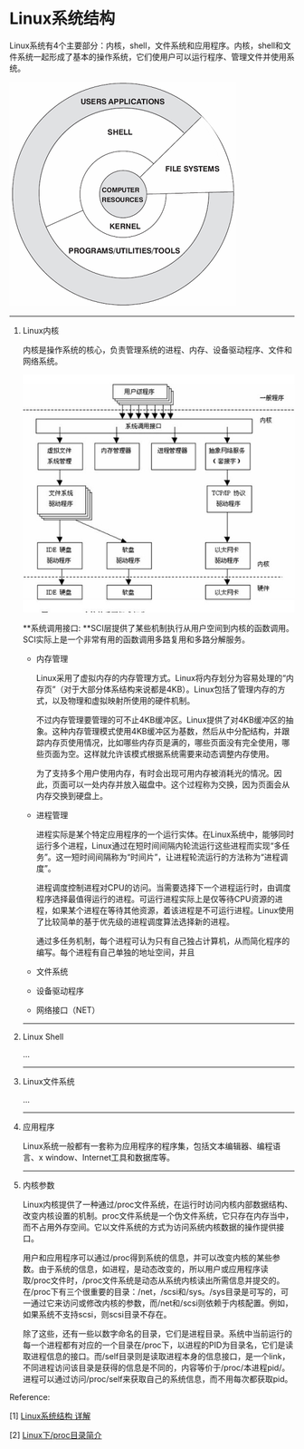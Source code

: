 # Linux系统结构

Linux系统有4个主要部分：内核，shell，文件系统和应用程序。内核，shell和文件系统一起形成了基本的操作系统，它们使用户可以运行程序、管理文件并使用系统。

![linux structure](../images/linux_structure.png)

------

1. Linux内核

   内核是操作系统的核心，负责管理系统的进程、内存、设备驱动程序、文件和网络系统。

   ![linux_kernel](../images/linux_kernel.jpg)

   **系统调用接口: **SCI层提供了某些机制执行从用户空间到内核的函数调用。SCI实际上是一个非常有用的函数调用多路复用和多路分解服务。

   + 内存管理

     Linux采用了虚拟内存的内存管理方式。Linux将内存划分为容易处理的“内存页”（对于大部分体系结构来说都是4KB）。Linux包括了管理内存的方式，以及物理和虚拟映射所使用的硬件机制。

     不过内存管理要管理的可不止4KB缓冲区。Linux提供了对4KB缓冲区的抽象。这种内存管理模式使用4KB缓冲区为基数，然后从中分配结构，并跟踪内存页使用情况，比如哪些内存页是满的，哪些页面没有完全使用，哪些页面为空。这样就允许该模式根据系统需要来动态调整内存使用。

     为了支持多个用户使用内存，有时会出现可用内存被消耗光的情况。因此，页面可以一处内存并放入磁盘中。这个过程称为交换，因为页面会从内存交换到硬盘上。

   + 进程管理

     进程实际是某个特定应用程序的一个运行实体。在Linux系统中，能够同时运行多个进程，Linux通过在短时间间隔内轮流运行这些进程而实现“多任务”。这一短时间间隔称为“时间片”，让进程轮流运行的方法称为“进程调度”。

     进程调度控制进程对CPU的访问。当需要选择下一个进程运行时，由调度程序选择最值得运行的进程。可运行进程实际上是仅等待CPU资源的进程，如果某个进程在等待其他资源，着该进程是不可运行进程。Linux使用了比较简单的基于优先级的进程调度算法选择新的进程。

     通过多任务机制，每个进程可认为只有自己独占计算机，从而简化程序的编写。每个进程有自己单独的地址空间，并且

   + 文件系统

   + 设备驱动程序

   + 网络接口（NET）

     

   ------

2. Linux Shell

   ...

   ------

3. Linux文件系统

   ...

   ------

4. 应用程序

   Linux系统一般都有一套称为应用程序的程序集，包括文本编辑器、编程语言、x window、Internet工具和数据库等。

   ------

5. 内核参数

   Linux内核提供了一种通过/proc文件系统，在运行时访问内核内部数据结构、改变内核设置的机制。proc文件系统是一个伪文件系统，它只存在内存当中，而不占用外存空间。它以文件系统的方式为访问系统内核数据的操作提供接口。

   用户和应用程序可以通过/proc得到系统的信息，并可以改变内核的某些参数。由于系统的信息，如进程，是动态改变的，所以用户或应用程序读取/proc文件时，/proc文件系统是动态从系统内核读出所需信息并提交的。在/proc下有三个很重要的目录：/net，/scsi和/sys。/sys目录是可写的，可一通过它来访问或修改内核的参数，而/net和/scsi则依赖于内核配置。例如，如果系统不支持scsi，则scsi目录不存在。

   除了这些，还有一些以数字命名的目录，它们是进程目录。系统中当前运行的每一个进程都有对应的一个目录在/proc下，以进程的PID为目录名，它们是读取进程信息的接口。而/self目录则是读取进程本身的信息接口，是一个link，不同进程访问该目录是获得的信息是不同的，内容等价于/proc/本进程pid/。进程可以通过访问/proc/self来获取自己的系统信息，而不用每次都获取pid。







Reference:

[1] [Linux系统结构 详解](<https://blog.csdn.net/hguisu/article/details/6122513#t7>)

[2] [Linux下/proc目录简介](<https://blog.csdn.net/zdwzzu2006/article/details/7747977>)

